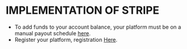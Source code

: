 # IMPLEMENTATION OF STRIPE

* To add funds to your account balance, your platform must be on a manual payout schedule <a href="https://dashboard.stripe.com/settings/payouts">here</a>.
* Register your platform, registration <a href="https://dashboard.stripe.com/test/connect/accounts/overview">Here</a>.
